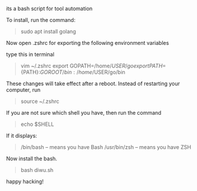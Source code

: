 its a bash script for tool automation

To install, run the command: 

> sudo apt install golang

Now open .zshrc for exporting the following environment variables
 
type this in terminal

> vim ~/.zshrc
> export GOPATH=/home/$USER/go
> export PATH=${PATH}:$GOROOT/bin:/home/$USER/go/bin

These changes will take effect after a reboot. Instead of restarting your computer, run

>source ~/.zshrc

If you are not sure which shell you have, then run the command

> echo $SHELL

If it displays: 
> /bin/bash – means you have Bash 
> /usr/bin/zsh – means you have ZSH

Now install the bash.
> bash diwu.sh

happy hacking!

